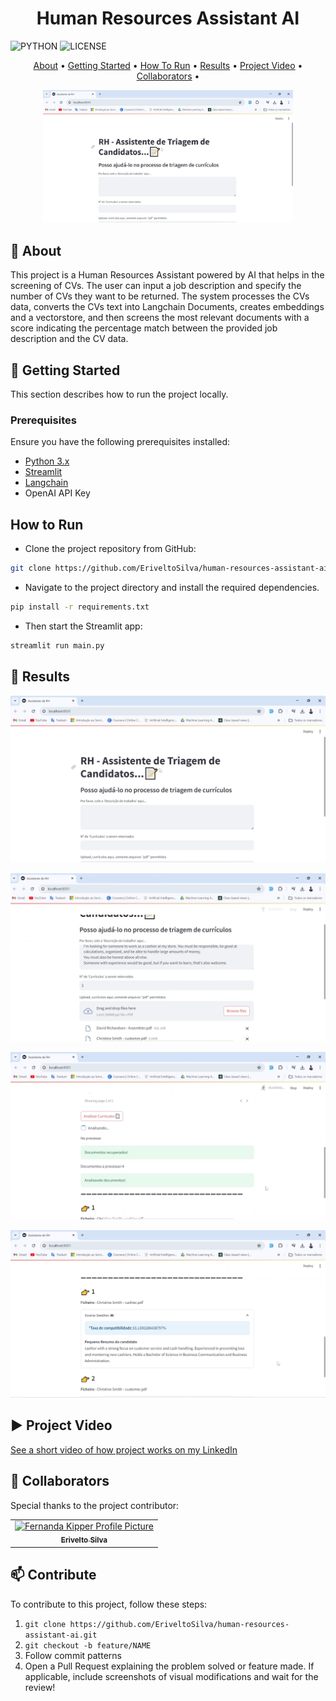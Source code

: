 ﻿[MAINTENANCE_BADGE]: https://img.shields.io/badge/Maintained%3F-yes-green.svg
[PYTHON_BADGE]: https://img.shields.io/badge/python-3670A0?style=for-the-badge&logo=python&logoColor=ffdd54
[LICENSE_BADGE]: https://img.shields.io/pypi/l/ansicolortags.svg


<h1 align="center">Human Resources Assistant AI</h1>

![PYTHON][PYTHON_BADGE]
![LICENSE][LICENSE_BADGE]


<p align="center">
 <a href="#about">About</a> • 
 <a href="#gettingStarted">Getting Started</a> • 
 <a href="#howToRun">How To Run</a> • 
 <a href="#results">Results</a> • 
 <a href="#projectVideo">Project Video</a> • 
 <a href="#collaborators">Collaborators</a> •
</p>

<p align="center">
    <img src="./assets/images/rh-assistant1.PNG" alt="Image Example" width="400px">
</p>

<h2 id="about">📌 About</h2>

This project is a Human Resources Assistant powered by AI that helps in the screening of CVs. The user can input a job description and specify the number of CVs they want to be returned. The system processes the CVs data, converts the CVs text into Langchain Documents, creates embeddings and a vectorstore, and then screens the most relevant documents with a score indicating the percentage match between the provided job description and the CV data.


<h2 id="gettingStarted">🚀 Getting Started</h2>

This section describes how to run the project locally.

<h3>Prerequisites</h3>

Ensure you have the following prerequisites installed:

- [Python 3.x](https://www.python.org/downloads/)
- [Streamlit](https://docs.streamlit.io/)
- [Langchain](https://python.langchain.com/v0.2/docs/introduction/)
- OpenAI API Key

<h2 id="howToRun">How to Run</h2>

- Clone the project repository from GitHub:

```bash
git clone https://github.com/EriveltoSilva/human-resources-assistant-ai.git
```


- Navigate to the project directory and install the required dependencies. 
```bash
pip install -r requirements.txt
```

- Then start the Streamlit app:

```bash
streamlit run main.py
```

<h2 id="results">🤝 Results</h2>

<p align="center">
    <img src="./assets/images/rh-assistant1.PNG" alt="Image Example" />
</p>

<p align="center">
    <img src="./assets/images/rh-assistant2.PNG" alt="Image Example" />
</p>

<p align="center">
    <img src="./assets/images/rh-assistant3.PNG" alt="Image Example" />
</p>

<p align="center">
    <img src="./assets/images/rh-assistant4.PNG" alt="Image Example" />
</p>

<h2 id="projectVideo">▶ Project Video</h2>

<a href="https://www.linkedin.com/posts/erivelto-da-costa-e-silva_recursoshumanos-triagemdecurraedculos-automaaexaeto-activity-7199593163492114432-PmJF?utm_source=share&utm_medium=member_desktop">
See a short video of how project works on my LinkedIn
</a>

<h2 id="collaborators">🤝 Collaborators</h2>

Special thanks to the project contributor:

<table>
  <tr>
    <td align="center">
      <a href="#">
        <img src="https://avatars.githubusercontent.com/u/125351173?v=4" width="100px;" alt="Fernanda Kipper Profile Picture"/><br>
        <sub>
          <b>Erivelto Silva</b>
        </sub>
      </a>
    </td>
  </tr>
</table>

<h2 id="contribute">📫 Contribute</h2>

To contribute to this project, follow these steps:

1. `git clone https://github.com/EriveltoSilva/human-resources-assistant-ai.git`
2. `git checkout -b feature/NAME`
3. Follow commit patterns
4. Open a Pull Request explaining the problem solved or feature made. If applicable, include screenshots of visual modifications and wait for the review!
